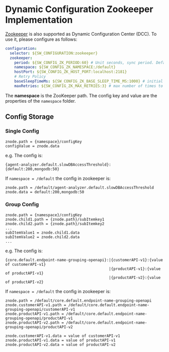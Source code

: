 # Dynamic Configuration Zookeeper Implementation
[Zookeeper](https://github.com/apache/zookeeper) is also supported as Dynamic Configuration Center (DCC). To use it, please configure as follows:

```yaml
configuration:
  selector: ${SW_CONFIGURATION:zookeeper}
  zookeeper:
    period: ${SW_CONFIG_ZK_PERIOD:60} # Unit seconds, sync period. Default fetch every 60 seconds.
    namespace: ${SW_CONFIG_ZK_NAMESPACE:/default}
    hostPort: ${SW_CONFIG_ZK_HOST_PORT:localhost:2181}
    # Retry Policy
    baseSleepTimeMs: ${SW_CONFIG_ZK_BASE_SLEEP_TIME_MS:1000} # initial amount of time to wait between retries
    maxRetries: ${SW_CONFIG_ZK_MAX_RETRIES:3} # max number of times to retry
```

The **namespace** is the ZooKeeper path. The config key and value are the properties of the `namespace` folder.

## Config Storage
### Single Config
```
znode.path = {namespace}/configKey
configValue = znode.data
```
e.g. The config is: 
```
{agent-analyzer.default.slowDBAccessThreshold}:{default:200,mongodb:50}
```
If `namespace = /default` the config in zookeeper is:
```
znode.path = /default/agent-analyzer.default.slowDBAccessThreshold
znode.data = default:200,mongodb:50
```

### Group Config
```
znode.path = {namespace}/configKey
znode.child1.path = {znode.path}/subItemkey1
znode.child2.path = {znode.path}/subItemkey2
...
subItemValue1 = znode.child1.data
subItemValue2 = znode.child2.data
...
```
e.g. The config is:
```
{core.default.endpoint-name-grouping-openapi}:|{customerAPI-v1}:{value of customerAPI-v1}
                                              |{productAPI-v1}:{value of productAPI-v1}
                                              |{productAPI-v2}:{value of productAPI-v2}
```
If `namespace = /default` the config in zookeeper is:
```
znode.path = /default/core.default.endpoint-name-grouping-openapi
znode.customerAPI-v1.path = /default/core.default.endpoint-name-grouping-openapi/customerAPI-v1
znode.productAPI-v1.path = /default/core.default.endpoint-name-grouping-openapi/productAPI-v1
znode.productAPI-v2.path = /default/core.default.endpoint-name-grouping-openapi/productAPI-v2

znode.customerAPI-v1.data = value of customerAPI-v1
znode.productAPI-v1.data = value of productAPI-v1
znode.productAPI-v2.data = value of productAPI-v2

```